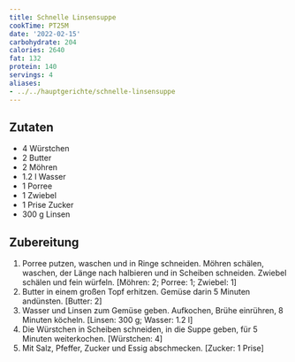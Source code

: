 ```yaml
---
title: Schnelle Linsensuppe
cookTime: PT25M
date: '2022-02-15'
carbohydrate: 204
calories: 2640
fat: 132
protein: 140
servings: 4
aliases:
- ../../hauptgerichte/schnelle-linsensuppe
---
```


## Zutaten
- 4 Würstchen
- 2 Butter
- 2 Möhren
- 1.2 l Wasser
- 1 Porree
- 1 Zwiebel
- 1 Prise Zucker
- 300 g Linsen

## Zubereitung
 1. Porree putzen, waschen und in Ringe schneiden. Möhren schälen, waschen, der Länge nach halbieren und in Scheiben schneiden. Zwiebel schälen und fein würfeln.
    [Möhren: 2; Porree: 1; Zwiebel: 1]
 2. Butter in einem großen Topf erhitzen. Gemüse darin 5 Minuten andünsten.
    [Butter: 2]
 3. Wasser und Linsen zum Gemüse geben. Aufkochen, Brühe einrühren, 8 Minuten köcheln.
    [Linsen: 300 g; Wasser: 1.2 l]
 4. Die Würstchen in Scheiben schneiden, in die Suppe geben, für 5 Minuten weiterkochen.
    [Würstchen: 4]
 5. Mit Salz, Pfeffer, Zucker und Essig abschmecken.
    [Zucker: 1 Prise]
